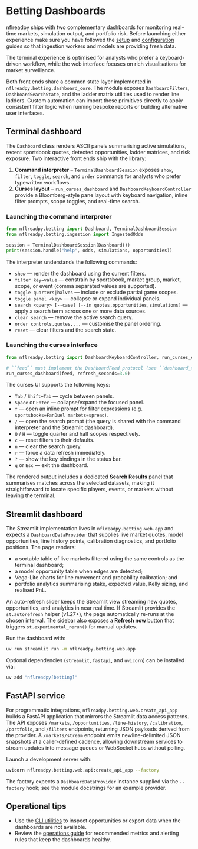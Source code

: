 # Betting Dashboards

nflreadpy ships with two complementary dashboards for monitoring real-time
markets, simulation output, and portfolio risk. Before launching either
experience make sure you have followed the [setup](setup.md) and
[configuration](configuration.md) guides so that ingestion workers and models
are providing fresh data.

The terminal experience is optimised for analysts who prefer a keyboard-driven
workflow, while the web interface focuses on rich visualisations for market
surveillance.

Both front ends share a common state layer implemented in
`nflreadpy.betting.dashboard_core`.  The module exposes
`DashboardFilters`, `DashboardSearchState`, and the ladder matrix utilities used
to render line ladders.  Custom automation can import these primitives directly
to apply consistent filter logic when running bespoke reports or building
alternative user interfaces.

## Terminal dashboard

The `Dashboard` class renders ASCII panels summarising active simulations,
recent sportsbook quotes, detected opportunities, ladder matrices, and risk
exposure.  Two interactive front ends ship with the library:

1. **Command interpreter** – `TerminalDashboardSession` exposes `show`,
   `filter`, `toggle`, `search`, and `order` commands for analysts who prefer
   typewritten workflows.
2. **Curses layout** – `run_curses_dashboard` and
   `DashboardKeyboardController` provide a Bloomberg-style pane layout with
   keyboard navigation, inline filter prompts, scope toggles, and real-time
   search.

### Launching the command interpreter

```python
from nflreadpy.betting import Dashboard, TerminalDashboardSession
from nflreadpy.betting.ingestion import IngestedOdds

session = TerminalDashboardSession(Dashboard())
print(session.handle("help", odds, simulations, opportunities))
```

The interpreter understands the following commands:

- `show` — render the dashboard using the current filters.
- `filter key=value` — constrain by sportsbook, market group, market, scope,
  or event (comma separated values are supported).
- `toggle quarters|halves` — include or exclude partial game scopes.
- `toggle panel <key>` — collapse or expand individual panels.
- `search <query> [--case] [--in quotes,opportunities,simulations]` — apply a
  search term across one or more data sources.
- `clear search` — remove the active search query.
- `order controls,quotes,...` — customise the panel ordering.
- `reset` — clear filters and the search state.

### Launching the curses interface

```python
from nflreadpy.betting import DashboardKeyboardController, run_curses_dashboard

# ``feed`` must implement the DashboardFeed protocol (see ``dashboard_tui``).
run_curses_dashboard(feed, refresh_seconds=3.0)
```

The curses UI supports the following keys:

- `Tab` / `Shift+Tab` — cycle between panels.
- `Space` or `Enter` — collapse/expand the focused panel.
- `f` — open an inline prompt for filter expressions
  (e.g. `sportsbooks=FanDuel markets=spread`).
- `/` — open the search prompt (the query is shared with the command
  interpreter and the Streamlit dashboard).
- `Q` / `H` — toggle quarter and half scopes respectively.
- `c` — reset filters to their defaults.
- `n` — clear the search query.
- `r` — force a data refresh immediately.
- `?` — show the key bindings in the status bar.
- `q` or `Esc` — exit the dashboard.

The rendered output includes a dedicated **Search Results** panel that
summarises matches across the selected datasets, making it straightforward to
locate specific players, events, or markets without leaving the terminal.

## Streamlit dashboard

The Streamlit implementation lives in `nflreadpy.betting.web.app` and expects a
`DashboardDataProvider` that supplies live market quotes, model opportunities,
line history points, calibration diagnostics, and portfolio positions.  The
page renders:

- a sortable table of live markets filtered using the same controls as the
  terminal dashboard;
- a model opportunity table when edges are detected;
- Vega-Lite charts for line movement and probability calibration; and
- portfolio analytics summarising stake, expected value, Kelly sizing, and
  realised PnL.

An auto-refresh slider keeps the Streamlit view streaming new quotes,
opportunities, and analytics in near real time.  If Streamlit provides the
`st.autorefresh` helper (v1.27+), the page automatically re-runs at the chosen
interval.  The sidebar also exposes a **Refresh now** button that triggers
`st.experimental_rerun()` for manual updates.

Run the dashboard with:

```bash
uv run streamlit run -m nflreadpy.betting.web.app
```

Optional dependencies (`streamlit`, `fastapi`, and `uvicorn`) can be installed
via:

```bash
uv add "nflreadpy[betting]"
```

## FastAPI service

For programmatic integrations, `nflreadpy.betting.web.create_api_app` builds a
FastAPI application that mirrors the Streamlit data access patterns.  The API
exposes `/markets`, `/opportunities`, `/line-history`, `/calibration`,
`/portfolio`, and `/filters` endpoints, returning JSON payloads derived from the
provider.  A `/markets/stream` endpoint emits newline-delimited JSON snapshots
at a caller-defined cadence, allowing downstream services to stream updates into
message queues or WebSocket hubs without polling.

Launch a development server with:

```bash
uvicorn nflreadpy.betting.web.api:create_api_app --factory
```

The factory expects a `DashboardDataProvider` instance supplied via the
`--factory` hook; see the module docstrings for an example provider.

## Operational tips

- Use the [CLI utilities](cli.md) to inspect opportunities or export data when
  the dashboards are not available.
- Review the [operations guide](operations.md) for recommended metrics and
  alerting rules that keep the dashboards healthy.
